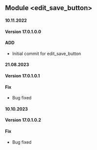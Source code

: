 ## Module <edit_save_button>

#### 10.11.2022
#### Version 17.0.1.0.0
#### ADD
- Initial commit for edit_save_button


#### 21.08.2023
#### Version 17.0.1.0.1
#### Fix
- Bug fixed

#### 10.10.2023
#### Version 17.0.1.0.2
#### Fix
- Bug fixed

